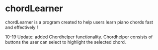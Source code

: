 # chordLearner
chordLearner is a program created to help users learn piano chords fast and effectively ! 

10-19 Update: added Chordhelper functionality. Chordhelper consists of buttons the user can select to highlight the selected chord.
